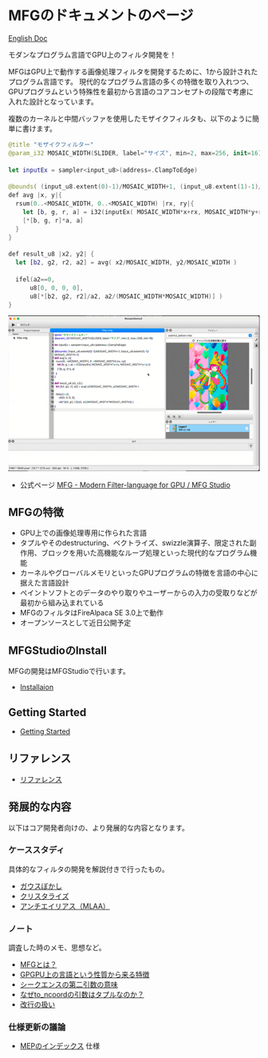 # MFGのドキュメントのページ

[English Doc](../en/README.md)

モダンなプログラム言語でGPU上のフィルタ開発を！

MFGはGPU上で動作する画像処理フィルタを開発するために、1から設計されたプログラム言語です。
現代的なプログラム言語の多くの特徴を取り入れつつ、GPUプログラムという特殊性を最初から言語のコアコンセプトの段階で考慮に入れた設計となっています。

複数のカーネルと中間バッファを使用したモザイクフィルタも、以下のように簡単に書けます。

```swift
@title "モザイクフィルター"
@param_i32 MOSAIC_WIDTH(SLIDER, label="サイズ", min=2, max=256, init=16)

let inputEx = sampler<input_u8>(address=.ClampToEdge)

@bounds( (input_u8.extent(0)-1)/MOSAIC_WIDTH+1, (input_u8.extent(1)-1)/MOSAIC_WIDTH+1)
def avg |x, y|{
  rsum(0..<MOSAIC_WIDTH, 0..<MOSAIC_WIDTH) |rx, ry|{
    let [b, g, r, a] = i32(inputEx( MOSAIC_WIDTH*x+rx, MOSAIC_WIDTH*y+ry ))
    [*[b, g, r]*a, a]
  }
}

def result_u8 |x2, y2| {
  let [b2, g2, r2, a2] = avg( x2/MOSAIC_WIDTH, y2/MOSAIC_WIDTH )

  ifel(a2==0,
      u8[0, 0, 0, 0],
      u8[*[b2, g2, r2]/a2, a2/(MOSAIC_WIDTH*MOSAIC_WIDTH)] )
}
```

![モザイクフィルタのデモgif](imgs/mosaic_demo.gif)

- 公式ページ [MFG - Modern Filter-language for GPU / MFG Studio](https://modernfilterlanguageforgpu.org/)

## MFGの特徴

- GPU上での画像処理専用に作られた言語
- タプルやそのdestructuring、ベクトライズ、swizzle演算子、限定された副作用、ブロックを用いた高機能なループ処理といった現代的なプログラム機能
- カーネルやグローバルメモリといったGPUプログラムの特徴を言語の中心に据えた言語設計
- ペイントソフトとのデータのやり取りやユーザーからの入力の受取りなどが最初から組み込まれている
- MFGのフィルタはFireAlpaca SE 3.0上で動作
- オープンソースとして近日公開予定

## MFGStudioのInstall

MFGの開発はMFGStudioで行います。

- [Installaion](Installation.md)

## Getting Started

- [Getting Started](GettingStarted/README.md)

## リファレンス

- [リファレンス](Reference/README.md)

## 発展的な内容

以下はコア開発者向けの、より発展的な内容となります。

### ケーススタディ

具体的なフィルタの開発を解説付きで行ったもの。

- [ガウスぼかし](study/GaussBlur.md)
- [クリスタライズ](study/Crystallize.md)
- [アンチエイリアス（MLAA）](study/MLAA.md)

### ノート

調査した時のメモ、思想など。

- [MFGとは？](notes/WhatIsMFG.md)
- [GPGPU上の言語という性質から来る特徴](notes/LangForGPGPU.md)
- [シークエンスの第二引数の意味](notes/SeqSecondArg.md)
- [なぜto_ncoordの引数はタプルなのか？](notes/WhyToNCoordArgIsTuple.md)
- [改行の扱い](notes/EOLHandling.md)

### 仕様更新の議論

- [MEPのインデックス](MEPIndex.md) 仕様

